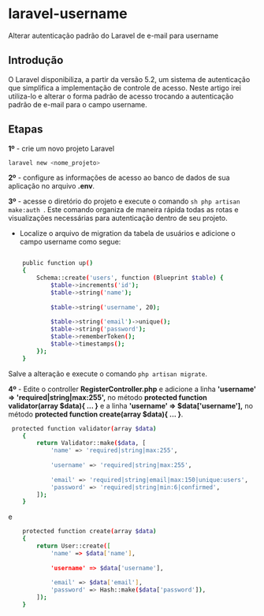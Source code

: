 # laravel-username
Alterar autenticação padrão do Laravel de e-mail para username

## Introdução
O Laravel disponibiliza, a partir da versão 5.2, um sistema de autenticação que simplifica a implementação de controle de acesso. Neste artigo irei utiliza-lo e alterar o forma padrão de acesso trocando a autenticação padrão de e-mail para o campo username.

## Etapas

**1º** - crie um novo projeto Laravel
```sh
laravel new <nome_projeto>
```
**2º** - configure as informações de acesso ao banco de dados de sua aplicação no arquivo **.env**.

**3º** - acesse o diretório do projeto e execute o comando ```sh php artisan make:auth ```. Este comando organiza de  maneira rápida todas as rotas e visualizações necessárias para autenticação dentro de seu projeto.

- Localize o arquivo de migration da tabela de usuários e adicione o campo username como segue:
```sh

    public function up()
    {
        Schema::create('users', function (Blueprint $table) {
            $table->increments('id');
            $table->string('name');
            
            $table->string('username', 20);
            
            $table->string('email')->unique();
            $table->string('password');
            $table->rememberToken();
            $table->timestamps();
        });
    }
```
Salve a alteração e execute o comando ```php artisan migrate```.

**4º** - Edite o controller **RegisterController.php** e adicione a linha **'username' => 'required|string|max:255',** no método **protected function validator(array $data){ ... }** e a linha **'username' => $data['username'],** no método **protected function create(array $data){ ... }**.

```sh
 protected function validator(array $data)
    {
        return Validator::make($data, [
            'name' => 'required|string|max:255',
            
            'username' => 'required|string|max:255',
            
            'email' => 'required|string|email|max:150|unique:users',
            'password' => 'required|string|min:6|confirmed',
        ]);
    }
```
e 
```sh
    protected function create(array $data)
    {
        return User::create([
            'name' => $data['name'],
            
            'username' => $data['username'],
            
            'email' => $data['email'],
            'password' => Hash::make($data['password']),
        ]);
    }

```

